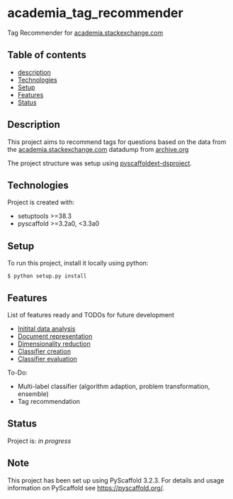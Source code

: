 # academia_tag_recommender

Tag Recommender for [academia.stackexchange.com](https://academia.stackexchange.com/)

## Table of contents
* [description](#description)
* [Technologies](#technologies)
* [Setup](#setup)
* [Features](#features)
* [Status](#status)

## Description

This project aims to recommend tags for questions based on the data from the [academia.stackexchange.com](https://academia.stackexchange.com/)
 datadump from [archive.org](https://archive.org/details/stackexchange)
 
 The project structure was setup using [pyscaffoldext-dsproject](https://github.com/pyscaffold/pyscaffoldext-dsproject).
 
## Technologies
Project is created with:
* setuptools >=38.3
* pyscaffold >=3.2a0, <3.3a0
	
## Setup
To run this project, install it locally using python:

```
$ python setup.py install
```

## Features
List of features ready and TODOs for future development
* [Initital data analysis](notebooks/1.0-me-initial-data-exploration.ipynb)
* [Document representation](notebooks/2.0-me-document-representation.ipynb)
* [Dimensionality reduction](notebooks/3.0-me-dimensionality-reduction.ipynb)
* [Classifier creation](notebooks/4.0-me-classification.ipynb)
* [Classifier evaluation](notebooks/5.0-me-evaluation.ipynb)

To-Do:
* Multi-label classifier (algorithm adaption, problem transformation, ensemble)
* Tag recommendation

## Status
Project is: _in progress_

## Note

This project has been set up using PyScaffold 3.2.3. For details and usage
information on PyScaffold see https://pyscaffold.org/.
